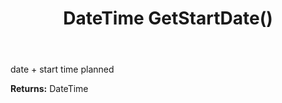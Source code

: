 ﻿---
uid: crmscript_ref_NSAppointmentEntity_GetStartDate
title: DateTime GetStartDate()
intellisense: NSAppointmentEntity.GetStartDate
keywords: NSAppointmentEntity, GetStartDate
so.topic: reference
---

date + start time planned

**Returns:** DateTime


